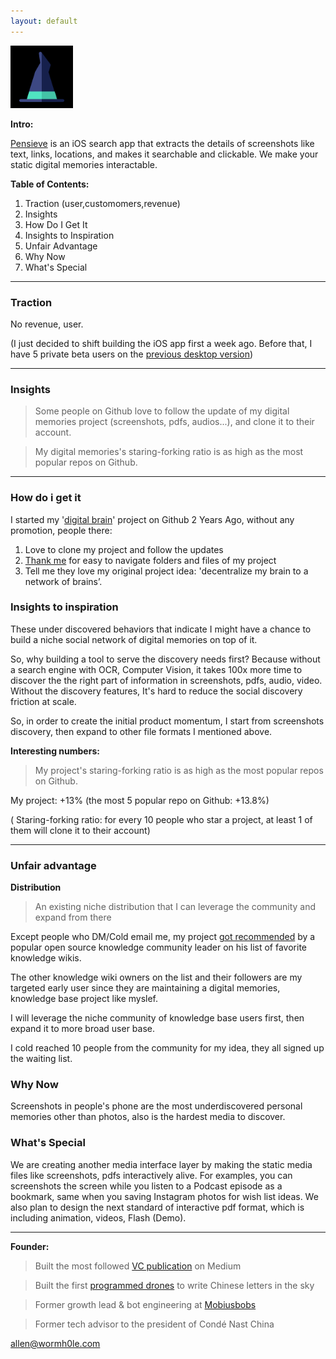 ```yaml
---
layout: default
---
```


<img src="images/pensieve.png" alt="sample image" width="100" height="100">



**Intro:**

[Pensieve]() is an iOS search app that extracts the details of screenshots like text, links, locations, and makes it searchable and clickable. We make your static digital memories interactable. 


**Table of Contents:**

1. Traction (user,customomers,revenue)
2. Insights
3. How Do I Get It
4. Insights to Inspiration
5. Unfair Advantage
6. Why Now
7. What's Special


---

### Traction

No revenue, user.

(I just decided to shift building the iOS app first a week ago. Before that, I have 5 private beta users on the [previous desktop version]())

---


### Insights 

> Some people on Github love to follow the update of my digital memories project (screenshots, pdfs, audios...), and clone it to their account.

> My digital memories's staring-forking ratio is as high as the most popular repos on Github.


---

### How do i get it

I started my '[digital brain](https://github.com/allenleein/knowledge-base)' project on Github 2 Years Ago, without any promotion, people there:

1. Love to clone my project and follow the updates
2. [Thank me](https://imgur.com/a/PiVlCoW) for easy to navigate folders and files of my project
3. Tell me they love my original project idea: 'decentralize my brain to a network of brains’.



### Insights to inspiration

These under discovered behaviors that indicate I might have a chance to build a niche social network of digital memories on top of it.  

So, why building a tool to serve the discovery needs first? Because without a search engine with OCR, Computer Vision, it takes 100x more time to discover the the right part of information in screenshots, pdfs, audio, video. Without the discovery features, It's hard to reduce the social discovery friction at scale.

So, in order to create the initial product momentum, I start from screenshots discovery, then expand to other file formats I mentioned above.

**Interesting numbers:**

> My project's staring-forking ratio is as high as the most popular repos on Github.
 
My project: +13% (the most 5 popular repo on Github: +13.8%)

 ( Staring-forking ratio: for every 10 people who star a project, at least 1 of them will clone it to their account)


---

### Unfair advantage


**Distribution**

> An existing niche distribution that I can leverage the community and expand from there

Except people who DM/Cold email me, my project [got recommended]((https://wiki.nikitavoloboev.xyz/other/wiki-workflow#similar-wikis-i-liked)) by a popular open source knowledge community leader on his list of favorite knowledge wikis.

The other knowledge wiki owners on the list and their followers are my targeted early user since they are maintaining a digital memories, knowledge base project like myslef. 

I will leverage the niche community of knowledge base users first, then expand it to more broad user base. 

I cold reached 10 people from the community for my idea, they all signed up the waiting list.



### Why Now

Screenshots in people's phone are the most underdiscovered personal memories other than photos, also is the hardest media to discover.


### What's Special

We are creating another media interface layer by making the static media files like screenshots, pdfs interactively alive. For examples, you can screenshots the screen while you listen to a Podcast episode as a bookmark, same when you saving Instagram photos for wish list ideas. We also plan to design the next standard of interactive pdf format, which is including animation, videos, Flash (Demo).




---

**Founder:**

> Built the most followed [VC publication](https://medium.com/7ventures) on Medium

> Built the first [programmed drones](https://vimeo.com/111901733) to write Chinese letters in the sky

> Former growth lead & bot engineering at [Mobiusbobs](https://www.crunchbase.com/organization/mobiusbobs-inc)

> Former tech advisor to the president of Condé Nast China

allen@wormh0le.com